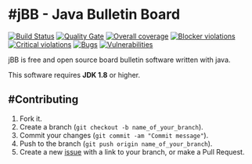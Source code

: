 #jBB - Java Bulletin Board
=================================

[![Build Status](http://vps289371.ovh.net:8000/buildStatus/icon?job=jBB%20DEV-SNAPSHOT%20Build)](http://vps289371.ovh.net:8000/job/jBB%20DEV-SNAPSHOT%20Build/) [![Quality Gate](http://vps289371.ovh.net:9000/api/badges/gate?key=org.jbb:jbb-parent:DEV-SNAPSHOT)](http://vps289371.ovh.net:9000/overview?id=org.jbb%3Ajbb-parent%3ADEV-SNAPSHOT)
[![Overall coverage](http://vps289371.ovh.net:9000/api/badges/measure?key=org.jbb:jbb-parent:DEV-SNAPSHOT&metric=overall_coverage&blinking=true)](http://vps289371.ovh.net:9000/overview?id=org.jbb%3Ajbb-parent%3ADEV-SNAPSHOT) [![Blocker violations](http://vps289371.ovh.net:9000/api/badges/measure?key=org.jbb:jbb-parent:DEV-SNAPSHOT&metric=blocker_violations&blinking=true)](http://vps289371.ovh.net:9000/overview?id=org.jbb%3Ajbb-parent%3ADEV-SNAPSHOT) [![Critical violations](http://vps289371.ovh.net:9000/api/badges/measure?key=org.jbb:jbb-parent:DEV-SNAPSHOT&metric=critical_violations&blinking=true)](http://vps289371.ovh.net:9000/overview?id=org.jbb%3Ajbb-parent%3ADEV-SNAPSHOT) [![Bugs](http://vps289371.ovh.net:9000/api/badges/measure?key=org.jbb:jbb-parent:DEV-SNAPSHOT&metric=bugs&blinking=true)](http://vps289371.ovh.net:9000/overview?id=org.jbb%3Ajbb-parent%3ADEV-SNAPSHOT) [![Vulnerabilities](http://vps289371.ovh.net:9000/api/badges/measure?key=org.jbb:jbb-parent:DEV-SNAPSHOT&metric=vulnerabilities&blinking=true)](http://vps289371.ovh.net:9000/overview?id=org.jbb%3Ajbb-parent%3ADEV-SNAPSHOT)


jBB is free and open source board bulletin software written with java.


This software requires **JDK 1.8** or higher.

#Contributing
------------

1. Fork it.
2. Create a branch (`git checkout -b name_of_your_branch`).
3. Commit your changes (`git commit -am "Commit message"`).
4. Push to the branch (`git push origin name_of_your_branch`).
5. Create a new [issue](https://github.com/jbb-project/jbb/issues/new) with a link to your branch, or make a Pull Request.
